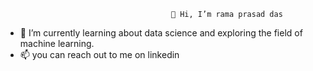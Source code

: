                                          👋 Hi, I’m rama prasad das
- 🌱 I’m currently learning about data science and exploring the field of machine learning.
- 📫 you can reach out to me on linkedin

<!---
dasrama/dasrama is a ✨ special ✨ repository because its `README.md` (this file) appears on your GitHub profile.
You can click the Preview link to take a look at your changes.
--->
